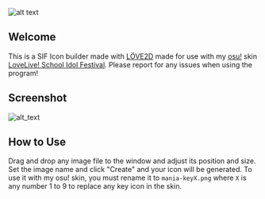 ![alt text](https://github.com/LeNitrous/sukufes-icon-builder/blob/master/biglogo.png "SukuFes Icon Builder")
## Welcome
This is a SIF Icon builder made with [LÖVE2D](https://love2d.org/) made for use with my [osu!](https://osu.ppy.sh/) skin [LoveLive! School Idol Festival](https://osu.ppy.sh/forum/t/539048). Please report for any issues when using the program!

## Screenshot
![alt_text](https://github.com/LeNitrous/sukufes-icon-builder/blob/master/screenshot.png "Interface")

## How to Use
Drag and drop any image file to the window and adjust its position and size. Set the image name and click "Create" and your icon will be generated.
To use it with my osu! skin, you must rename it to `mania-keyX.png` where `X` is any number 1 to 9 to replace any key icon in the skin.
